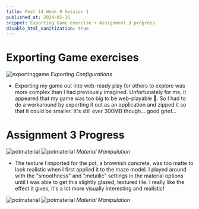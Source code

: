 ```yaml
---
title: Post 14 Week 9 Session 1
published_at: 2024-05-16
snippet: Exporting Game exercise + Assignment 3 progress
disable_html_sanitization: true
---
```

# **Exporting Game exercises**
![exportinggame](/w09s1/w09s1_exportgame.png)
*Exporting Configurations*
- Exporting my game out into web-ready play for others to explore was more complex than I had previously imagined. Unfortunately for me, it appeared that my game was too big to be web-playable 🥲. So I had to do a workaround by exporting it out as an application and zipped it so that it could be smaller. It's still over 300MB though... good grief...

# **Assignment 3 Progress**
![potmaterial](/w09s1/w9s1_materialno.png)
![potmaterial](/w09s1/w9s1_materialpot.png)
*Material Manipulation*
- The texture I imported for the pot, a brownish concrete, was too matte to look realistic when I first applied it to the maze model. I played around with the "smoothness" and "metallic" settings in the material options until I was able to get this slightly glazed, textured tile. I really like the effect it gives, it's a lot more visually interesting and realistic!

![potmaterial](/w09s1/w9s1_.png)
![potmaterial](/w09s1/w9s1_.png)
*Material Manipulation*